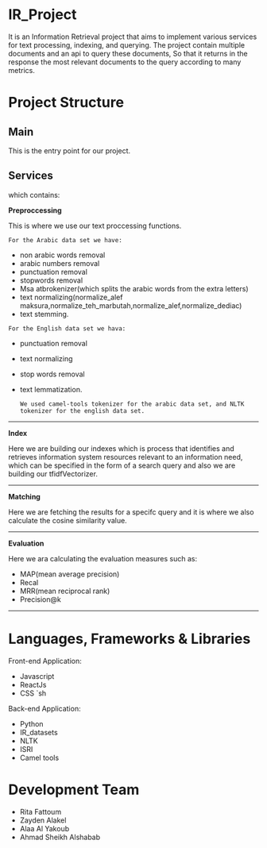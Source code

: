 # IR_Project
 It is an Information Retrieval project that aims to implement various services for text processing, indexing, and querying. The project contain multiple documents and an api to query these documents, So that it returns in the response the most relevant documents to the query according to many metrics.

# Project Structure
## Main
This is the entry point for our project.

## Services
which contains:

**Preproccessing**

This is where we use our text proccessing functions. 

`For the Arabic data set we have:` 
- non arabic words removal
- arabic numbers removal
- punctuation removal
- stopwords removal
- Msa atbrokenizer(which splits the arabic words from the extra letters)
- text normalizing(normalize_alef maksura,normalize_teh_marbutah,normalize_alef,normalize_dediac)
- text stemming.

`For the English data set we hava:` 
- punctuation removal
- text normalizing
- stop words removal
- text lemmatization.

  `We used camel-tools tokenizer for the arabic data set, and NLTK tokenizer for the english data set.`
___
**Index**

Here we are building our indexes which is process that identifies and retrieves information system resources relevant to an information need, which can be specified in the form of a search query and also we are building our tfidfVectorizer.
___
**Matching**

Here we are fetching  the results for a specifc query and it is where we also calculate the cosine similarity value.
___
**Evaluation**

Here we ara calculating the evaluation measures such as:
- MAP(mean average precision)
- Recal
- MRR(mean reciprocal rank)
- Precision@k
___
# Languages, Frameworks & Libraries
Front-end Application:
- Javascript 
- ReactJs
- CSS
`sh

Back-end Application:
- Python 
- IR_datasets
- NLTK
- ISRI
- Camel tools

# Development Team
- Rita Fattoum
- Zayden Alakel
- Alaa Al Yakoub
- Ahmad Sheikh Alshabab
